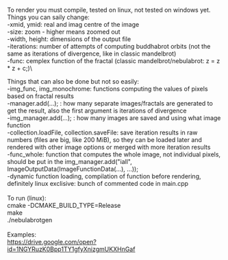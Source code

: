 To render you must compile, tested on linux, not tested on windows yet.\
Things you can saily change:\
-xmid, ymid: real and imag centre of the image\
-size: zoom - higher means zoomed out\
-width, height: dimensions of the output file\
-iterations: number of attempts of computing buddhabrot orbits (not the same as iterations of divergence, like in classic mandelbrot)\
-func: cemplex function of the fractal (classic mandelbrot/nebulabrot: z = z * z + c;)\

Things that can also be done but not so easily:\
-img_func, img_monochrome: functions computing the values of pixels based on fractal results\
-manager.add(...); : how many separate images/fractals are generated to get the result, also the first argument is iterations of divergence\
-img_manager.add(...); : how many images are saved and using what image function\
-collection.loadFile, collection.saveFile: save iteration results in raw numbers (files are big, like 200 MiB), so they can be loaded later and rendered with other image options or merged with more iteration results\
-func_whole: function that computes the whole image, not individual pixels, should be put in the img_manager.add("iall", ImageOutputData(ImageFunctionData(...), ...));\
-dynamic function loading, compilation of function before rendering, definitely linux exclisive: bunch of commented code in main.cpp\
\
To run (linux):\
cmake -DCMAKE_BUILD_TYPE=Release\
make\
./nebulabrotgen\
\
Examples:\
https://drive.google.com/open?id=1NGYRuzK0Bpp1TY1gfyXnizgmUKXHnGaf
